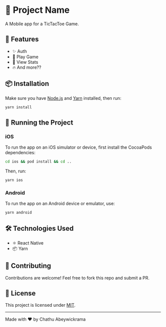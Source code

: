 # 📌 Project Name

A Mobile app for a TicTacToe Game.

## 🚀 Features
- ✨ Auth
- 🚀 Play Game
- 🎨 View Stats
- 🔥 And more??

## 📦 Installation
Make sure you have [Node.js](https://nodejs.org/) and [Yarn](https://yarnpkg.com/) installed, then run:

```sh
yarn install
```

## 🏃 Running the Project

### iOS
To run the app on an iOS simulator or device, first install the CocoaPods dependencies:
```sh
cd ios && pod install && cd ..
```
Then, run:
```sh
yarn ios
```

### Android
To run the app on an Android device or emulator, use:
```sh
yarn android
```

## 🛠️ Technologies Used
- ⚛️ React Native
- 📦 Yarn

## 🤝 Contributing
Contributions are welcome! Feel free to fork this repo and submit a PR.

## 📜 License
This project is licensed under [MIT](LICENSE).

---
Made with ❤️ by Chathu Abeywickrama


